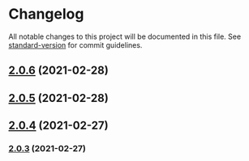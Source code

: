 # Changelog

All notable changes to this project will be documented in this file. See [standard-version](https://github.com/conventional-changelog/standard-version) for commit guidelines.

## [2.0.6](https://github.com/HaiRongHaHA/moonlit-night/compare/v2.0.5...v2.0.6) (2021-02-28)



## [2.0.5](https://github.com/HaiRongHaHA/moonlit-night/compare/v2.0.4...v2.0.5) (2021-02-28)



## [2.0.4](https://github.com/HaiRongHaHA/moonlit-night/compare/v2.0.3...v2.0.4) (2021-02-27)



### [2.0.3](https://github.com/HaiRongHaHA/moonlit-night/compare/v2.0.2...v2.0.3) (2021-02-27)
